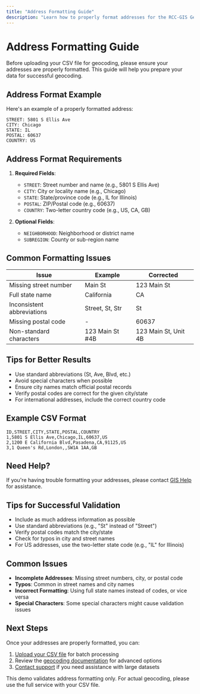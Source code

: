 ```yaml
---
title: "Address Formatting Guide"
description: "Learn how to properly format addresses for the RCC-GIS Geocoding Service"
---
```


# Address Formatting Guide

Before uploading your CSV file for geocoding, please ensure your addresses are properly formatted. This guide will help you prepare your data for successful geocoding.

## Address Format Example

Here's an example of a properly formatted address:

```
STREET: 5801 S Ellis Ave
CITY: Chicago
STATE: IL
POSTAL: 60637
COUNTRY: US
```

## Address Format Requirements

1. **Required Fields**:
   - `STREET`: Street number and name (e.g., 5801 S Ellis Ave)
   - `CITY`: City or locality name (e.g., Chicago)
   - `STATE`: State/province code (e.g., IL for Illinois)
   - `POSTAL`: ZIP/Postal code (e.g., 60637)
   - `COUNTRY`: Two-letter country code (e.g., US, CA, GB)

2. **Optional Fields**:
   - `NEIGHBORHOOD`: Neighborhood or district name
   - `SUBREGION`: County or sub-region name

## Common Formatting Issues

| Issue | Example | Corrected |
|-------|---------|-----------|
| Missing street number | Main St | 123 Main St |
| Full state name | California | CA |
| Inconsistent abbreviations | Street, St, Str | St |
| Missing postal code | - | 60637 |
| Non-standard characters | 123 Main St #4B | 123 Main St, Unit 4B |

## Tips for Better Results

- Use standard abbreviations (St, Ave, Blvd, etc.)
- Avoid special characters when possible
- Ensure city names match official postal records
- Verify postal codes are correct for the given city/state
- For international addresses, include the correct country code

## Example CSV Format

```csv
ID,STREET,CITY,STATE,POSTAL,COUNTRY
1,5801 S Ellis Ave,Chicago,IL,60637,US
2,1200 E California Blvd,Pasadena,CA,91125,US
3,1 Queen's Rd,London,,SW1A 1AA,GB
```

## Need Help?

If you're having trouble formatting your addresses, please contact [GIS Help](mailto:gis-help@rcc.uchicago.edu) for assistance.

## Tips for Successful Validation

- Include as much address information as possible
- Use standard abbreviations (e.g., "St" instead of "Street")
- Verify postal codes match the city/state
- Check for typos in city and street names
- For US addresses, use the two-letter state code (e.g., "IL" for Illinois)

## Common Issues

- **Incomplete Addresses**: Missing street numbers, city, or postal code
- **Typos**: Common in street names and city names
- **Incorrect Formatting**: Using full state names instead of codes, or vice versa
- **Special Characters**: Some special characters might cause validation issues

## Next Steps

Once your addresses are properly formatted, you can:

1. [Upload your CSV file](/services/geocoding) for batch processing
2. Review the [geocoding documentation](/docs/geocoding) for advanced options
3. [Contact support](/contact) if you need assistance with large datasets

<Callout type="info">
  This demo validates address formatting only. For actual geocoding, please use the full service with your CSV file.
</Callout>
